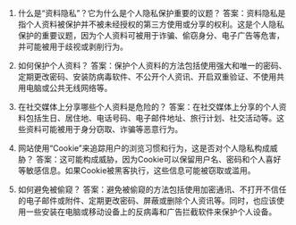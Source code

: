 1. 什么是“资料隐私”？它为什么是个人隐私保护重要的议题？
答案：资料隐私是指个人资料被保护并不被未经授权的第三方使用或分享的权利。这是个人隐私保护的重要议题，因为个人资料可被用于诈骗、偷窃身分、电子广告等危害，并可能被用于歧视或剥削行为。

2. 如何保护个人资料？
答案：保护个人资料的方法包括使用强大和唯一的密码、定期更改密码、安装防病毒软件、不公开个人资讯、开启双重验证、不使用共用电脑或公共无线网络等。

3. 在社交媒体上分享哪些个人资料是危险的？
答案：在社交媒体上分享的个人资料包括生日、居住地、电话号码、电子邮件地址、旅行计划、社交活动等。这些资料可能被用于身分窃取、诈骗等恶意行为。

4. 网站使用“Cookie”来追踪用户的浏览习惯和行为，这是否对个人隐私构成威胁？
答案：这可能构成威胁，因为Cookie可以保留用户名、密码和个人喜好等敏感信息。如果Cookie被黑客执行，这些信息可能被窃取或滥用。

5. 如何避免被偷窥？
答案：避免被偷窥的方法包括使用加密通讯、不打开不信任的电子邮件或附件、定期更改密码、屏蔽或删除个人资讯等。同时，也应该使用一些安装在电脑或移动设备上的反病毒和广告拦截软件来保护个人设备。